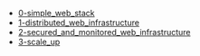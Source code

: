 * [0-simple_web_stack](0-simple_web_stack)
* [1-distributed_web_infrastructure](1-distributed_web_infrastructure)
* [2-secured_and_monitored_web_infrastructure](2-secured_and_monitored_web_infrastructure)
* [3-scale_up](3-scale_up)